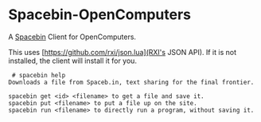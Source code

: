 # Spacebin-OpenComputers
A [Spacebin](https://github.com/spacebin-org/spacebin) Client for OpenComputers.

This uses [https://github.com/rxi/json.lua](RXI's JSON API). If it is not installed, the client will install it for you.
```
 # spacebin help
Downloads a file from Spaceb.in, text sharing for the final frontier.

spacebin get <id> <filename> to get a file and save it.
spacebin put <filename> to put a file up on the site.
spacebin run <filename> to directly run a program, without saving it.
```

